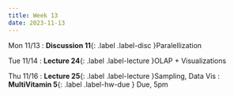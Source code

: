 ```yaml
---
title: Week 13
date: 2023-11-13
---
```


Mon 11/13
: **Discussion 11**{: .label .label-disc }Paralellization

Tue 11/14
: **Lecture 24**{: .label .label-lecture }OLAP + Visualizations

Thu 11/16
: **Lecture 25**{: .label .label-lecture }Sampling, Data Vis
: **MultiVitamin 5**{: .label .label-hw-due } Due, 5pm
